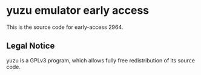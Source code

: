 yuzu emulator early access
=============

This is the source code for early-access 2964.

## Legal Notice

yuzu is a GPLv3 program, which allows fully free redistribution of its source code.